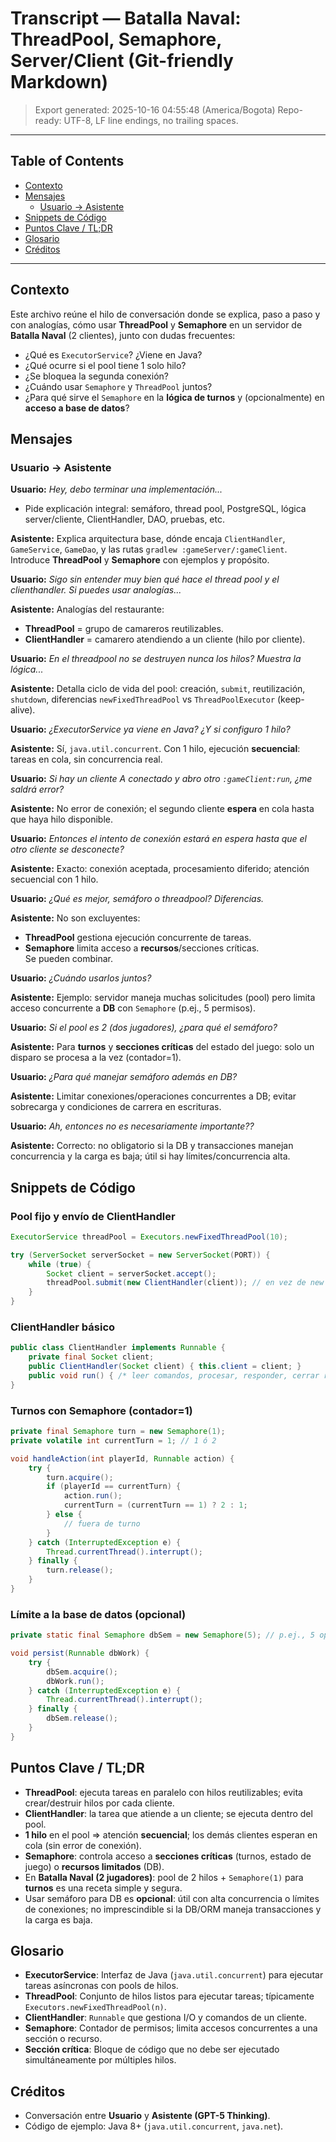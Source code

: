# Transcript — Batalla Naval: ThreadPool, Semaphore, Server/Client (Git-friendly Markdown)

> Export generated: 2025-10-16 04:55:48 (America/Bogota)
> Repo-ready: UTF-8, LF line endings, no trailing spaces.

---

## Table of Contents
- [Contexto](#contexto)
- [Mensajes](#mensajes)
  - [Usuario → Asistente](#usuario--asistente)
- [Snippets de Código](#snippets-de-código)
- [Puntos Clave / TL;DR](#puntos-clave--tldr)
- [Glosario](#glosario)
- [Créditos](#créditos)

---

## Contexto

Este archivo reúne el hilo de conversación donde se explica, paso a paso y con analogías, cómo usar **ThreadPool** y **Semaphore** en un servidor de **Batalla Naval** (2 clientes), junto con dudas frecuentes:
- ¿Qué es `ExecutorService`? ¿Viene en Java?
- ¿Qué ocurre si el pool tiene 1 solo hilo?
- ¿Se bloquea la segunda conexión?
- ¿Cuándo usar `Semaphore` y `ThreadPool` juntos?
- ¿Para qué sirve el `Semaphore` en la **lógica de turnos** y (opcionalmente) en **acceso a base de datos**?

## Mensajes

### Usuario → Asistente

**Usuario:** *Hey, debo terminar una implementación...*  
- Pide explicación integral: semáforo, thread pool, PostgreSQL, lógica server/cliente, ClientHandler, DAO, pruebas, etc.

**Asistente:** Explica arquitectura base, dónde encaja `ClientHandler`, `GameService`, `GameDao`, y las rutas `gradlew :gameServer/:gameClient`. Introduce **ThreadPool** y **Semaphore** con ejemplos y propósito.

**Usuario:** *Sigo sin entender muy bien qué hace el thread pool y el clienthandler. Si puedes usar analogías...*

**Asistente:** Analogías del restaurante:  
- **ThreadPool** = grupo de camareros reutilizables.  
- **ClientHandler** = camarero atendiendo a un cliente (hilo por cliente).

**Usuario:** *En el threadpool no se destruyen nunca los hilos? Muestra la lógica...*

**Asistente:** Detalla ciclo de vida del pool: creación, `submit`, reutilización, `shutdown`, diferencias `newFixedThreadPool` vs `ThreadPoolExecutor` (keep-alive).

**Usuario:** *¿ExecutorService ya viene en Java? ¿Y si configuro 1 hilo?*

**Asistente:** Sí, `java.util.concurrent`. Con 1 hilo, ejecución **secuencial**: tareas en cola, sin concurrencia real.

**Usuario:** *Si hay un cliente A conectado y abro otro `:gameClient:run`, ¿me saldrá error?*

**Asistente:** No error de conexión; el segundo cliente **espera** en cola hasta que haya hilo disponible.

**Usuario:** *Entonces el intento de conexión estará en espera hasta que el otro cliente se desconecte?*

**Asistente:** Exacto: conexión aceptada, procesamiento diferido; atención secuencial con 1 hilo.

**Usuario:** *¿Qué es mejor, semáforo o threadpool? Diferencias.*

**Asistente:** No son excluyentes:  
- **ThreadPool** gestiona ejecución concurrente de tareas.  
- **Semaphore** limita acceso a **recursos**/secciones críticas.  
Se pueden combinar.

**Usuario:** *¿Cuándo usarlos juntos?*

**Asistente:** Ejemplo: servidor maneja muchas solicitudes (pool) pero limita acceso concurrente a **DB** con `Semaphore` (p.ej., 5 permisos).

**Usuario:** *Si el pool es 2 (dos jugadores), ¿para qué el semáforo?*

**Asistente:** Para **turnos** y **secciones críticas** del estado del juego: solo un disparo se procesa a la vez (contador=1).

**Usuario:** *¿Para qué manejar semáforo además en DB?*

**Asistente:** Limitar conexiones/operaciones concurrentes a DB; evitar sobrecarga y condiciones de carrera en escrituras.

**Usuario:** *Ah, entonces no es necesariamente importante??*

**Asistente:** Correcto: no obligatorio si la DB y transacciones manejan concurrencia y la carga es baja; útil si hay límites/concurrencia alta.


## Snippets de Código

### Pool fijo y envío de ClientHandler
```java
ExecutorService threadPool = Executors.newFixedThreadPool(10);

try (ServerSocket serverSocket = new ServerSocket(PORT)) {
    while (true) {
        Socket client = serverSocket.accept();
        threadPool.submit(new ClientHandler(client)); // en vez de new Thread(...).start()
    }
}
```

### ClientHandler básico
```java
public class ClientHandler implements Runnable {
    private final Socket client;
    public ClientHandler(Socket client) { this.client = client; }
    public void run() { /* leer comandos, procesar, responder, cerrar recursos */ }
}
```

### Turnos con Semaphore (contador=1)
```java
private final Semaphore turn = new Semaphore(1);
private volatile int currentTurn = 1; // 1 ó 2

void handleAction(int playerId, Runnable action) {
    try {
        turn.acquire();
        if (playerId == currentTurn) {
            action.run();
            currentTurn = (currentTurn == 1) ? 2 : 1;
        } else {
            // fuera de turno
        }
    } catch (InterruptedException e) {
        Thread.currentThread().interrupt();
    } finally {
        turn.release();
    }
}
```

### Límite a la base de datos (opcional)
```java
private static final Semaphore dbSem = new Semaphore(5); // p.ej., 5 operaciones simultáneas

void persist(Runnable dbWork) {
    try {
        dbSem.acquire();
        dbWork.run();
    } catch (InterruptedException e) {
        Thread.currentThread().interrupt();
    } finally {
        dbSem.release();
    }
}
```

## Puntos Clave / TL;DR

- **ThreadPool**: ejecuta tareas en paralelo con hilos reutilizables; evita crear/destruir hilos por cada cliente.
- **ClientHandler**: la tarea que atiende a un cliente; se ejecuta dentro del pool.
- **1 hilo** en el pool ⇒ atención **secuencial**; los demás clientes esperan en cola (sin error de conexión).
- **Semaphore**: controla acceso a **secciones críticas** (turnos, estado de juego) o **recursos limitados** (DB).
- En **Batalla Naval (2 jugadores)**: pool de 2 hilos + `Semaphore(1)` para **turnos** es una receta simple y segura.
- Usar semáforo para DB es **opcional**: útil con alta concurrencia o límites de conexiones; no imprescindible si la DB/ORM maneja transacciones y la carga es baja.

## Glosario

- **ExecutorService**: Interfaz de Java (`java.util.concurrent`) para ejecutar tareas asíncronas con pools de hilos.
- **ThreadPool**: Conjunto de hilos listos para ejecutar tareas; típicamente `Executors.newFixedThreadPool(n)`.
- **ClientHandler**: `Runnable` que gestiona I/O y comandos de un cliente.
- **Semaphore**: Contador de permisos; limita accesos concurrentes a una sección o recurso.
- **Sección crítica**: Bloque de código que no debe ser ejecutado simultáneamente por múltiples hilos.

## Créditos

- Conversación entre **Usuario** y **Asistente (GPT-5 Thinking)**.
- Código de ejemplo: Java 8+ (`java.util.concurrent`, `java.net`).
